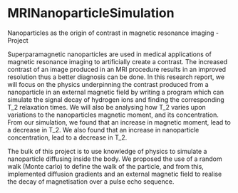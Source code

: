# MRINanoparticleSimulation
Nanoparticles as the origin of contrast in magnetic resonance imaging - Project

Superparamagnetic nanoparticles are used in medical applications of magnetic resonance imaging to artificially create a contrast. The increased contrast of an image produced in an MRI procedure results in an improved resolution thus a better diagnosis can be done. In this research report, we will focus on the physics underpinning the contrast produced from a nanoparticle in an external magnetic field by writing a program which can simulate the signal decay of hydrogen ions and finding the corresponding T_2 relaxation times. We will also be analysing how T_2 varies upon variations to the nanoparticles magnetic moment, and its concentration. From our simulation, we found that an increase in magnetic moment, lead to a decrease in T_2. We also found that an increase in nanoparticle concentration, lead to a decrease in T_2.

The bulk of this project is to use knowledge of physics to simulate a nanoparticle diffusing inside the body. We proposed the use of a random walk (Monte carlo) to define the walk of the particle, and from this, implemented diffusion gradients and an external magnetic field to realise the decay of magnetisation over a pulse echo sequence.
